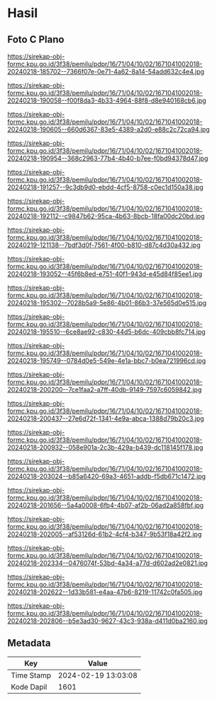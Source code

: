 # Hasil

## Foto C Plano

https://sirekap-obj-formc.kpu.go.id/3f38/pemilu/pdpr/16/71/04/10/02/1671041002018-20240218-185702--7366f07e-0e71-4a62-8a14-54add632c4e4.jpg

https://sirekap-obj-formc.kpu.go.id/3f38/pemilu/pdpr/16/71/04/10/02/1671041002018-20240218-190058--f00f8da3-4b33-4964-88f8-d8e940168cb6.jpg

https://sirekap-obj-formc.kpu.go.id/3f38/pemilu/pdpr/16/71/04/10/02/1671041002018-20240218-190605--660d6367-83e5-4389-a2d0-e88c2c72ca94.jpg

https://sirekap-obj-formc.kpu.go.id/3f38/pemilu/pdpr/16/71/04/10/02/1671041002018-20240218-190954--368c2963-77b4-4b40-b7ee-f0bd94378d47.jpg

https://sirekap-obj-formc.kpu.go.id/3f38/pemilu/pdpr/16/71/04/10/02/1671041002018-20240218-191257--9c3db9d0-ebdd-4cf5-8758-c0ec1d150a38.jpg

https://sirekap-obj-formc.kpu.go.id/3f38/pemilu/pdpr/16/71/04/10/02/1671041002018-20240218-192112--c9847b62-95ca-4b63-8bcb-18fa00dc20bd.jpg

https://sirekap-obj-formc.kpu.go.id/3f38/pemilu/pdpr/16/71/04/10/02/1671041002018-20240219-121138--7bdf3d0f-7561-4f00-b810-d87c4d30a432.jpg

https://sirekap-obj-formc.kpu.go.id/3f38/pemilu/pdpr/16/71/04/10/02/1671041002018-20240218-193052--45f6b8ed-e751-40f1-943d-e45d84f85ee1.jpg

https://sirekap-obj-formc.kpu.go.id/3f38/pemilu/pdpr/16/71/04/10/02/1671041002018-20240218-195302--7028b5a9-5e86-4b01-86b3-37e565d0e515.jpg

https://sirekap-obj-formc.kpu.go.id/3f38/pemilu/pdpr/16/71/04/10/02/1671041002018-20240218-195510--6ce8ae92-c830-44d5-b6dc-409cbb8fc714.jpg

https://sirekap-obj-formc.kpu.go.id/3f38/pemilu/pdpr/16/71/04/10/02/1671041002018-20240218-195749--0784d0e5-549e-4e1a-bbc7-b0ea721996cd.jpg

https://sirekap-obj-formc.kpu.go.id/3f38/pemilu/pdpr/16/71/04/10/02/1671041002018-20240218-200200--7ce1faa2-a7ff-40db-9149-7597c6059842.jpg

https://sirekap-obj-formc.kpu.go.id/3f38/pemilu/pdpr/16/71/04/10/02/1671041002018-20240218-200437--27e6d72f-1341-4e9a-abca-1388d79b20c3.jpg

https://sirekap-obj-formc.kpu.go.id/3f38/pemilu/pdpr/16/71/04/10/02/1671041002018-20240218-200932--058e901a-2c3b-429a-b439-dc118145f178.jpg

https://sirekap-obj-formc.kpu.go.id/3f38/pemilu/pdpr/16/71/04/10/02/1671041002018-20240218-203024--b85a6420-69a3-4651-addb-f5db671c1472.jpg

https://sirekap-obj-formc.kpu.go.id/3f38/pemilu/pdpr/16/71/04/10/02/1671041002018-20240218-201656--5a4a0008-6fb4-4b07-af2b-06ad2a858fbf.jpg

https://sirekap-obj-formc.kpu.go.id/3f38/pemilu/pdpr/16/71/04/10/02/1671041002018-20240218-202005--af53126d-61b2-4cf4-b347-9b53f18a42f2.jpg

https://sirekap-obj-formc.kpu.go.id/3f38/pemilu/pdpr/16/71/04/10/02/1671041002018-20240218-202334--0476074f-53bd-4a34-a77d-d602ad2e0821.jpg

https://sirekap-obj-formc.kpu.go.id/3f38/pemilu/pdpr/16/71/04/10/02/1671041002018-20240218-202622--1d33b581-e4aa-47b6-8219-11742c0fa505.jpg

https://sirekap-obj-formc.kpu.go.id/3f38/pemilu/pdpr/16/71/04/10/02/1671041002018-20240218-202806--b5e3ad30-9627-43c3-938a-d411d0ba2160.jpg


## Metadata

| Key        | Value               |
| ---------- | ------------------- |
| Time Stamp | 2024-02-19 13:03:08 |
| Kode Dapil | 1601                |



